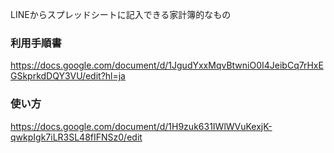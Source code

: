 LINEからスプレッドシートに記入できる家計簿的なもの

### 利用手順書
https://docs.google.com/document/d/1JgudYxxMqvBtwniO0I4JeibCq7rHxEGSkprkdDQY3VU/edit?hl=ja

### 使い方
https://docs.google.com/document/d/1H9zuk631IWlWVuKexjK-qwkpIgk7iLR3SL48fIFNSz0/edit
